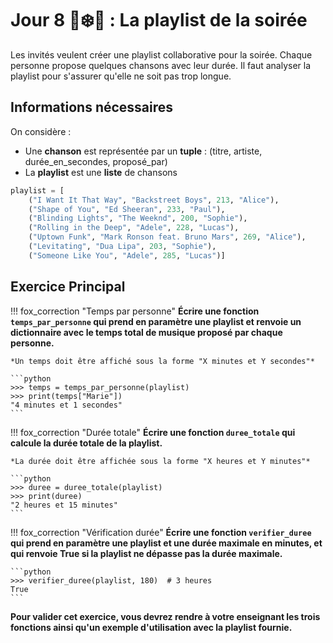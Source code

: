 # Jour 8 🦊❄️🎉 : La playlist de la soirée

Les invités veulent créer une playlist collaborative pour la soirée. Chaque personne propose quelques chansons avec leur durée. Il faut analyser la playlist pour s'assurer qu'elle ne soit pas trop longue.

## Informations nécessaires

On considère :
- Une **chanson** est représentée par un **tuple** : (titre, artiste, durée_en_secondes, proposé_par)
- La **playlist** est une **liste** de chansons

```python
playlist = [
    ("I Want It That Way", "Backstreet Boys", 213, "Alice"),
    ("Shape of You", "Ed Sheeran", 233, "Paul"),
    ("Blinding Lights", "The Weeknd", 200, "Sophie"),
    ("Rolling in the Deep", "Adele", 228, "Lucas"),
    ("Uptown Funk", "Mark Ronson feat. Bruno Mars", 269, "Alice"),
    ("Levitating", "Dua Lipa", 203, "Sophie"),
    ("Someone Like You", "Adele", 285, "Lucas")]
```

## Exercice Principal

!!! fox_correction "Temps par personne"
    **Écrire une fonction `temps_par_personne` qui prend en paramètre une playlist et renvoie un dictionnaire avec le temps total de musique proposé par chaque personne.**

    *Un temps doit être affiché sous la forme "X minutes et Y secondes"*

    ```python
    >>> temps = temps_par_personne(playlist)
    >>> print(temps["Marie"])
    "4 minutes et 1 secondes"
    ```

!!! fox_correction "Durée totale"
    **Écrire une fonction `duree_totale` qui calcule la durée totale de la playlist.**

    *La durée doit être affichée sous la forme "X heures et Y minutes"*

    ```python
    >>> duree = duree_totale(playlist)
    >>> print(duree)
    "2 heures et 15 minutes"
    ```

!!! fox_correction "Vérification durée"
    **Écrire une fonction `verifier_duree` qui prend en paramètre une playlist et une durée maximale en minutes, et qui renvoie True si la playlist ne dépasse pas la durée maximale.**

    ```python
    >>> verifier_duree(playlist, 180)  # 3 heures
    True
    ```

**Pour valider cet exercice, vous devrez rendre à votre enseignant les trois fonctions ainsi qu'un exemple d'utilisation avec la playlist fournie.**

